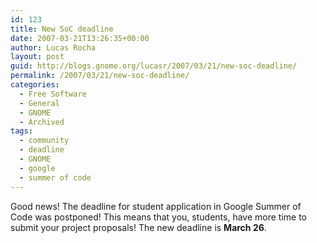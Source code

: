```yaml
---
id: 123
title: New SoC deadline
date: 2007-03-21T13:26:35+00:00
author: Lucas Rocha
layout: post
guid: http://blogs.gnome.org/lucasr/2007/03/21/new-soc-deadline/
permalink: /2007/03/21/new-soc-deadline/
categories:
  - Free Software
  - General
  - GNOME
  - Archived
tags:
  - community
  - deadline
  - GNOME
  - google
  - summer of code
---
```

Good news! The deadline for student application in Google Summer of Code was
postponed! This means that you, students, have more time to submit your project
proposals! The new deadline is **March 26**.
